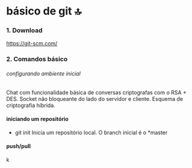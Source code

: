 # básico de git :top:

### 1. Download
https://git-scm.com/

### 2. Comandos básico

###### configurando ambiente inicial
 Chat com funcionalidade básica de conversas criptografas com o RSA + DES. 
 Socket não bloqueante do lado do servidor e cliente. 
 Esquema de criptografia híbrida. 
 


#### iniciando um repositório
* git init 
 Inicia um repositório local. O branch inicial é o *master 
 
#### push/pull
k
